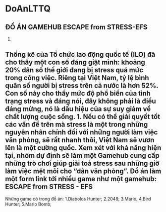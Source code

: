 # DoAnLTTQ
ĐỒ ÁN GAMEHUB
ESCAPE from STRESS-EFS
----------------------
1.
Thống kê của Tổ chức lao động quốc tế (ILO) đã cho thấy một con số đáng giật mình: khoảng 20% dân số thế giới đang bị stress quá mức trong công việc. Riêng tại Việt Nam, tỷ lệ bình quân số người bị stress trên cả nước là hơn 52%. Con số này cho thấy mức độ phổ biến của tình trạng stress và đáng nói, đây không phải là điều đáng mừng, nó là dấu hiệu của sự suy giảm về chất lượng cuộc sống.
1. 
Nếu có thể giải quyết tốt các vấn đề trên  mà stress là một trong những nguyên nhân chính đối với những người làm việc văn phòng, sẽ rất nhanh thôi, Việt Nam sẽ vươn lên là một cường quốc.
Xem xét với khả năng hiện tại, nhóm dự định sẽ làm một Gamehub cung cấp những trò chơi giúp giải toả stress sau những giờ làm việc mệt mỏi cho “dân văn phòng”.
Đồ án làm một form link tới nhiều game như một gamehub: ESCAPE from STRESS - EFS 
-------------------------------
Những game có trong đồ án:
1.Diabolos Hunter;
2.2048;
3.Mario;
4.Bird Hunter;
5.Mario Bomb;
